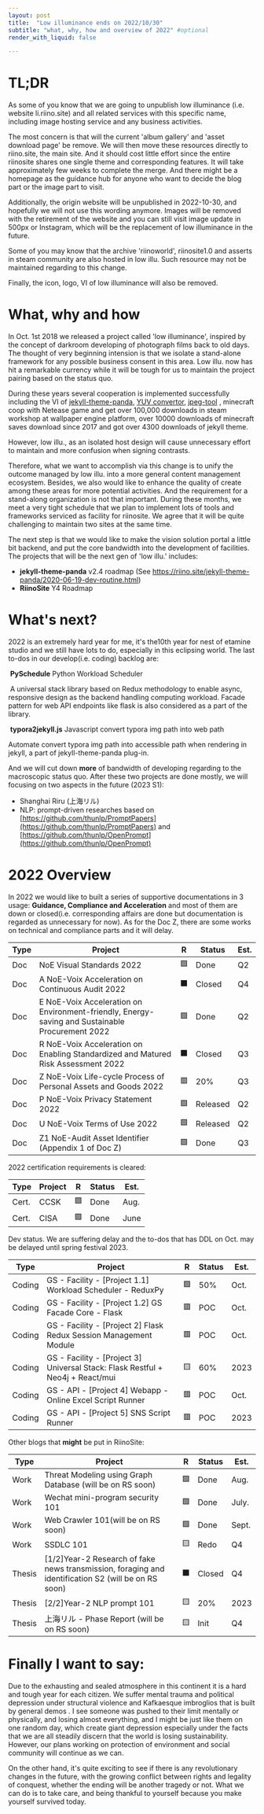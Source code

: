 ```yaml
---
layout: post
title:  "Low illuminance ends on 2022/10/30"
subtitle: "what, why, how and overview of 2022" #optional 
render_with_liquid: false

---
```


# TL;DR

As some of you know that we are going to unpublish low illuminance (i.e. website li.riino.site) and all related services with this specific name, including image hosting service and any business activities.

The most concern is that will the current 'album gallery' and 'asset download page' be remove. We will then move these resources directly to riino.site, the main site. And it should cost little effort since the entire riinosite shares one single theme and corresponding features.  It will take approximately few weeks to complete the merge. And there might be a homepage as the guidance hub for anyone who want to decide the blog part or the image part to visit. 

Additionally, the origin website will be unpublished in 2022-10-30, and hopefully we will not use this wording anymore. Images will be removed with the retirement of the website and you can still visit image update in 500px or Instagram, which will be the replacement of low illuminance in the future.

Some of you may know that the archive 'riinoworld', riinosite1.0 and asserts in steam community are also hosted in low illu. Such resource may not be maintained regarding to this change.

Finally, the icon, logo, VI of low illuminance will also be removed.

# What, why and how

In Oct. 1st 2018 we released a project called 'low illuminance', inspired by the concept of darkroom developing of photograph films back to old days. The  thought of very beginning intension is that we isolate a stand-alone framework for any possible business consent in this area.  Low illu. now has hit a remarkable currency while it will be tough for us to maintain the project pairing based on the status quo. 

During these years several cooperation is implemented successfully including the VI of [jekyll-theme-panda](https://github.com/sorphwer/jekyll-theme-panda), [YUV convertor](https://github.com/sorphwer/YUVtool), [jpeg-tool](https://github.com/sorphwer/jpeg-python) ,  minecraft coop with Netease game and get over 100,000 downloads in steam workshop at wallpaper engine platform, over 10000 downloads of minecraft saves download since 2017 and got over 4300 downloads of jekyll theme.

However, low illu., as an isolated host design will cause unnecessary effort to maintain and more confusion when signing contrasts.

Therefore, what we want to accomplish via this change is to unify the outcome managed by low illu. into a more general content management ecosystem. Besides, we also would like to enhance the quality of create among these areas for more potential activities. And the requirement for a stand-along organization is not that important. During these months, we meet a very tight schedule that we plan to implement lots of tools and frameworks serviced as facility for riinosite. We agree that it will be quite challenging to maintain two sites at the same time. 

The next step is that we would like to make the vision solution portal a little bit backend, and put the core bandwidth into the development of facilities.  The projects that will be the next gen of 'low illu.' includes:

- **jekyll-theme-panda** v2.4 roadmap (See https://riino.site/jekyll-theme-panda/2020-06-19-dev-routine.html)
- **RiinoSite** Y4 Roadmap

# What's next?

2022 is an extremely hard year for me, it's the10th year for nest of etamine studio and we still have lots to do, especially in this eclipsing world. The last to-dos in our develop(i.e. coding) backlog are:

​	**PySchedule** Python Workload Scheduler

​	A universal stack library based on Redux methodology to enable async, responsive design as the backend handling computing workload. Facade pattern for web API endpoints like flask is also considered as a part of the library.

​	**typora2jekyll.js** Javascript convert typora img path into web path

Automate convert typora img path into accessible path when rendering in jekyll, a part of jekyll-theme-panda plug-in.

And we will cut down **more** of bandwidth of developing regarding to the macroscopic status quo. After these two projects are done mostly, we will focusing on two aspects in the future (2023 S1):

- Shanghai Riru (上海リル)
- NLP: prompt-driven researches based on [https://github.com/thunlp/PromptPapers](https://github.com/thunlp/PromptPapers) and [https://github.com/thunlp/OpenPrompt](https://github.com/thunlp/OpenPrompt)

# 2022 Overview

In 2022 we would like to built a series of supportive documentations in 3 usage: **Guidance, Compliance and Acceleration** and most of them are down or closed(i.e. corresponding affairs are done but documentation is regarded as unnecessary for now). As for the Doc Z, there are some works on technical and compliance parts and it will delay.

| Type | Project                                                      | R    | Status   | Est. |
| ---- | ------------------------------------------------------------ | ---- | -------- | ---- |
| Doc  | NoE Visual Standards 2022                                    | 🟩    | Done     | Q2   |
| Doc  | A NoE-Voix Acceleration on Continuous Audit 2022             | ⬛    | Closed   | Q4   |
| Doc  | E NoE-Voix Acceleration on Environment-friendly, Energy-saving and Sustainable Procurement 2022 | 🟩    | Done     | Q2   |
| Doc  | R NoE-Voix Acceleration on Enabling Standardized and Matured Risk Assessment 2022 | ⬛    | Closed   | Q3   |
| Doc  | Z NoE-Voix Life-cycle Process of Personal Assets and Goods 2022 | 🟥    | 20%      | Q3   |
| Doc  | P NoE-Voix Privacy Statement 2022                            | 🟩    | Released | Q2   |
| Doc  | U NoE-Voix Terms of Use 2022                                 | 🟩    | Released | Q2   |
| Doc  | Z1 NoE-Audit Asset Identifier (Appendix 1 of Doc Z)          | 🟩    | Done     | Q3   |

2022 certification requirements is cleared:

| Type  | Project | R    | Status | Est. |
| ----- | ------- | ---- | ------ | ---- |
| Cert. | CCSK    | 🟩    | Done   | Aug. |
| Cert. | CISA    | 🟩    | Done   | June |

Dev status. We are suffering delay and the to-dos that has DDL on Oct. may be delayed until spring festival 2023.

| Type   | Project                                                      | R    | Status | Est. |
| ------ | ------------------------------------------------------------ | ---- | ------ | ---- |
| Coding | GS - Facility - [Project 1.1] Workload Scheduler - ReduxPy   | 🟩    | 50%    | Oct. |
| Coding | GS - Facility - [Project 1.2] GS Facade Core - Flask         | 🟥    | POC    | Oct. |
| Coding | GS - Facility - [Project 2] Flask Redux Session Management Module | 🟥    | POC    | Oct. |
| Coding | GS - Facility - [Project 3] Universal Stack: Flask Restful + Neo4j + React/mui | 🟨    | 60%    | 2023 |
| Coding | GS - API - [Project 4] Webapp - Online Excel Script Runner   | 🟥    | POC    | Oct. |
| Coding | GS - API - [Project 5] SNS Script Runner                     | 🟥    | POC    | 2023 |

Other blogs that **might** be put in RiinoSite:

| Type   | Project                                                      | R    | Status | Est.  |
| ------ | ------------------------------------------------------------ | ---- | ------ | ----- |
| Work   | Threat Modeling using Graph Database (will be on RS soon)    | 🟩    | Done   | Aug.  |
| Work   | Wechat mini-program security 101                             | 🟩    | Done   | July. |
| Work   | Web Crawler 101(will be on RS soon)                          | 🟩    | Done   | Sept. |
| Work   | SSDLC 101                                                    | 🟨    | Redo   | Q4    |
| Thesis | [1/2]Year-2 Research of fake news transmission, foraging and identification S2 (will be on RS soon) | ⬛    | Closed | Q4    |
| Thesis | [2/2]Year-2 NLP prompt 101                                   | 🟨    | 20%    | 2023  |
| Thesis | 上海リル - Phase Report (will be on RS soon)                 | 🟨    | Init   | Q4    |

# Finally I want to say:

Due to the exhausting and sealed atmosphere in this continent it is a hard and tough year for each citizen. We suffer mental trauma and political depression under structural violence and Kafkaesque imbroglios that is built by general demos . I see someone was pushed to their limit mentally or physically, and losing almost everything, and I might be just like them on one random day, which create giant depression especially under the facts that we are all steadily discern that the world is losing sustainability. However, our plans working on protection of environment and social community will continue as we can.

On the other hand, it's quite exciting to see if there is any revolutionary changes in the future, with the growing conflict between rights and legality of conquest, whether the ending will be another tragedy or not. What we can do is to take care, and being thankful to yourself because you make yourself survived today.





